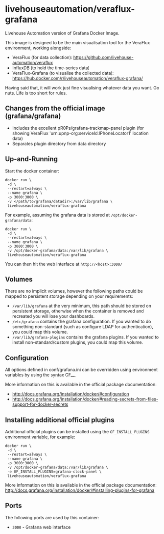 # livehouseautomation/veraflux-grafana
Livehouse Automation version of Grafana Docker Image.

This image is designed to be the main visualisation tool for the VeraFlux environment, working alongside:
 * VeraFlux (for data collection): https://github.com/livehouse-automation/veraflux
 * InfluxDB (to hold the time-series data)
 * VeraFlux-Grafana (to visualise the collected data): https://hub.docker.com/r/livehouseautomation/veraflux-grafana/
 
Having said that, it will work just fine visualising whatever data you want. Go nuts. Life is too short for rules.


## Changes from the official image (grafana/grafana) ## 
 * Includes the excellent pR0Ps/grafana-trackmap-panel plugin (for showing VeraFlux 'urn:upnp-org:serviceId:IPhoneLocator1' location data)
 * Separates plugin directory from data directory


## Up-and-Running

Start the docker container:

```
docker run \
 -d \
 --restart=always \
 --name grafana \
 -p 3000:3000 \
 -v </path/to/grafana/datadir>:/var/lib/grafana \
 livehouseautomation/veraflux-grafana
```

For example, assuming the grafana data is stored at ```/opt/docker-grafana/data```:

```
docker run \
 -d \
 --restart=always \
 --name grafana \
 -p 3000:3000 \
 -v /opt/docker-grafana/data:/var/lib/grafana \
 livehouseautomation/veraflux-grafana
```

You can then hit the web interface at ```http://<host>:3000/```


## Volumes

There are no implicit volumes, however the following paths could be mapped to persistent storage depending on your requirements:
 * ```/var/lib/grafana``` at the very minimum, this path should be stored on persistent storage, otherwise when the container is removed and recreated you will lose your dashboards.
 * ```/etc/grafana``` contains the grafana configuration. If you wanted to do something non-standard (such as configure LDAP for authentication), you could map this volume.
 * ```/var/lib/grafana-plugins``` contains the grafana plugins. If you wanted to install non-standard/custom plugins, you could map this volume.


## Configuration

All options defined in conf/grafana.ini can be overridden using environment variables by using the syntax GF_<SectionName>_<KeyName>.

More information on this is available in the official package documentation:
 * http://docs.grafana.org/installation/docker/#configuration
 * http://docs.grafana.org/installation/docker/#reading-secrets-from-files-support-for-docker-secrets
  

## Installing additional official plugins

Additional official plugins can be installed using the ```GF_INSTALL_PLUGINS``` environment variable, for example:

```
docker run \
 -d \
 --restart=always \
 --name grafana \
 -p 3000:3000 \
 -v /opt/docker-grafana/data:/var/lib/grafana \
 -e GF_INSTALL_PLUGINS=grafana-clock-panel \
 livehouseautomation/veraflux-grafana
```

More information on this is available in the official package documentation: http://docs.grafana.org/installation/docker/#installing-plugins-for-grafana


## Ports

The following ports are used by this container:

* `3000` - Grafana web interface
